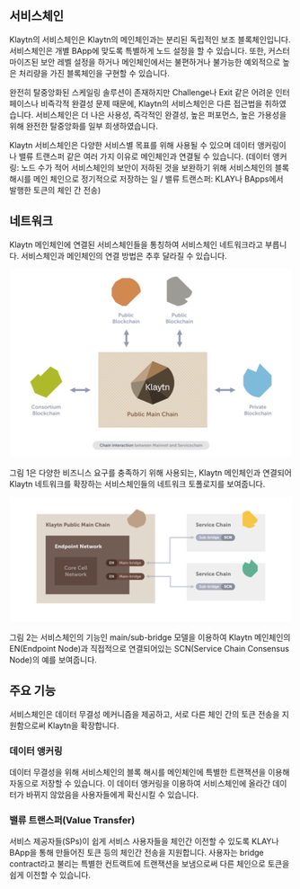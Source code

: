 ## 서비스체인 <a id="service-chain"></a>
Klaytn의 서비스체인은 Klaytn의 메인체인과는 분리된 독립적인 보조 블록체인입니다. 서비스체인은 개별 BApp에 맞도록 특별하게 노드 설정을 할 수 있습니다. 또한, 커스터마이즈된 보안 레벨 설정을 하거나 메인체인에서는 불편하거나 불가능한 예외적으로 높은 처리량을 가진 블록체인을 구현할 수 있습니다.

완전히 탈중앙화된 스케일링 솔루션이 존재하지만 Challenge나 Exit 같은 어려운 인터페이스나 비즉각적 완결성 문제 때문에, Klaytn의 서비스체인은 다른 접근법을 취하였습니다. 서비스체인은 더 나은 사용성, 즉각적인 완결성, 높은 퍼포먼스, 높은 가용성을 위해 완전한 탈중앙화를 일부 희생하였습니다.

Klaytn 서비스체인은 다양한 서비스별 목표를 위해 사용될 수 있으며 데이터 앵커링이나 밸류 트랜스퍼 같은 여러 가지 이유로 메인체인과 연결될 수 있습니다. (데이터 앵커링: 노드 수가 적어 서비스체인의 보안이 저하된 것을 보완하기 위해 서비스체인의 블록 해시를 메인 체인으로 정기적으로 저장하는 일 / 밸류 트랜스퍼: KLAY나 BApps에서 발행한 토큰의 체인 간 전송)

## 네트워크 <a id="network"></a>
Klaytn 메인체인에 연결된 서비스체인들을 통칭하여 서비스체인 네트워크라고 부릅니다. 서비스체인과 메인체인의 연결 방법은 추후 달라질 수 있습니다.

![그림 1. Klaytn 메인체인과 서비스체인](images/mainchain_servicechain.png)

그림 1은 다양한 비즈니스 요구를 충족하기 위해 사용되는, Klaytn 메인체인과 연결되어 Klaytn 네트워크를 확장하는 서비스체인들의 네트워크 토폴로지를 보여줍니다.

![그림 2. Main/Sub-Bridge Model을 이용해 연결된 메인체인과 서비스체인](images/sc_connection.png)

그림 2는 서비스체인의 기능인 main/sub-bridge 모델을 이용하여 Klaytn 메인체인의 EN(Endpoint Node)과 직접적으로 연결되어있는 SCN(Service Chain Consensus Node)의 예를 보여줍니다.

## 주요 기능 <a id="features"></a>
서비스체인은 데이터 무결성 메커니즘을 제공하고, 서로 다른 체인 간의 토큰 전송을 지원함으로써 Klaytn을 확장합니다.

### 데이터 앵커링 <a id="data-anchoring"></a>
데이터 무결성을 위해 서비스체인의 블록 해시를 메인체인에 특별한 트랜잭션을 이용해 자동으로 저장할 수 있습니다. 이 데이터 앵커링을 이용하여 서비스체인에 올라간 데이터가 바뀌지 않았음을 사용자들에게 확신시킬 수 있습니다.

### 밸류 트랜스퍼(Value Transfer)<a id="value-transfer"></a>
서비스 제공자들(SPs)이 쉽게 서비스 사용자들을 체인간 이전할 수 있도록 KLAY나 BApp을 통해 만들어진 토큰 등의 체인간 전송을 지원합니다. 사용자는 bridge contract라고 불리는 특별한 컨트랙트에 트랜잭션을 보냄으로써 다른 체인으로 토큰을 쉽게 이전할 수 있습니다.

